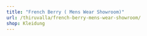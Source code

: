 ```yaml
---
title: "French Berry ( Mens Wear Showroom)"
url: /thiruvalla/french-berry-mens-wear-showroom/
shop: Kleidung
---
```

